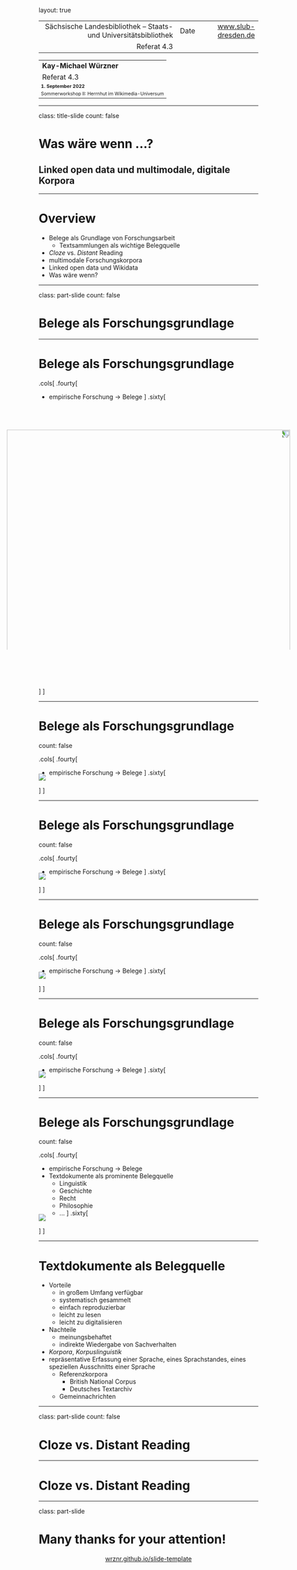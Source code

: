 layout: true
  
<div class="my-header"></div>

<div class="my-footer">
  <table>
    <tr>
      <td style="text-align:right">Sächsische Landesbibliothek – Staats- und Universitätsbibliothek</td>
      <td>Date</td>
      <td style="text-align:right"><a href="https://www.slub-dresden.de/">www.slub-dresden.de</a></td>
    </tr>
    <tr>
      <td style="text-align:right">Referat 4.3</td>
      <td />
    </tr>
  </table>
</div>

<div class="my-title-footer">
  <table>
    <tr>
      <td style="text-align:left"><b>Kay-Michael Würzner</b></td>
    </tr>
    <tr>
      <td style="text-align:left">Referat 4.3</td>
    </tr>
    <tr>
      <td style="font-size:8pt"><b>1. September 2022</b></td>
    </tr>
    <tr>
      <td style="font-size:8pt">Sommerworkshop II: Herrnhut im Wikimedia-Universum</td>
    </tr>
  </table>
</div>

---

class: title-slide
count: false

# Was wäre wenn ...?
## Linked open data und multimodale, digitale Korpora

---

# Overview

- Belege als Grundlage von Forschungsarbeit
  + Textsammlungen als wichtige Belegquelle
- *Cloze* vs. *Distant* Reading
- multimodale Forschungskorpora
- Linked open data und Wikidata
- Was wäre wenn?

---

class: part-slide
count: false

# Belege als Forschungsgrundlage

---

# Belege als Forschungsgrundlage

.cols[
.fourty[
- empirische Forschung → Belege
]
.sixty[
<p style="margin-top:-20px">
<img src="https://files.gitter.im/5b97ae51d73408ce4fa7b1ee/LYSx/lstm-fraktur-arrows.png" width="650px" style="transform:rotate(90deg);"/>
</p>
]
]

---

# Belege als Forschungsgrundlage

count: false

.cols[
.fourty[
- empirische Forschung → Belege
]
.sixty[
<p style="margin-top:-20px">
<img src="https://upload.wikimedia.org/wikipedia/commons/f/f3/Gneis2.jpg" />
</p>
]
]

---

# Belege als Forschungsgrundlage

count: false

.cols[
.fourty[
- empirische Forschung → Belege
]
.sixty[
<p style="margin-top:-20px">
<img src="https://upload.wikimedia.org/wikipedia/commons/9/95/Specimen_Vitellaria_paradoxa.jpg" />
</p>
]
]

---

# Belege als Forschungsgrundlage

count: false

.cols[
.fourty[
- empirische Forschung → Belege
]
.sixty[
<p style="margin-top:-20px">
<img src="https://upload.wikimedia.org/wikipedia/commons/3/39/Ebstorfer-stich2.jpg" />
</p>
]
]

---

# Belege als Forschungsgrundlage

count: false

.cols[
.fourty[
- empirische Forschung → Belege
]
.sixty[
<p style="margin-top:-20px">
<img src="https://upload.wikimedia.org/wikipedia/commons/9/9f/Codex_Manesse_127r.jpg" />
</p>
]
]

---

# Belege als Forschungsgrundlage

count: false

.cols[
.fourty[
- empirische Forschung → Belege
- Textdokumente als prominente Belegquelle
    + Linguistik
    + Geschichte
    + Recht
    + Philosophie
    + ...
]
.sixty[
<p style="margin-top:-20px">
<img src="https://upload.wikimedia.org/wikipedia/commons/9/9f/Codex_Manesse_127r.jpg" />
</p>
]
]

---

# Textdokumente als Belegquelle

- Vorteile
    + in großem Umfang verfügbar
    + systematisch gesammelt
    + einfach reproduzierbar
    + leicht zu lesen
    + leicht zu digitalisieren
- Nachteile
    + meinungsbehaftet
    + indirekte Wiedergabe von Sachverhalten
- *Korpora*, *Korpuslinguistik*
- repräsentative Erfassung einer Sprache, eines Sprachstandes, eines speziellen Ausschnitts einer Sprache
    + Referenzkorpora
        * British National Corpus
        * Deutsches Textarchiv
    + Gemeinnachrichten

---

class: part-slide
count: false

# Cloze vs. Distant Reading

---

# Cloze vs. Distant Reading


---

class: part-slide

# Many thanks for your attention!

<center>
<a href="https://wrznr.github.io/slide-template/">wrznr.github.io/slide-template</a>
</center>
